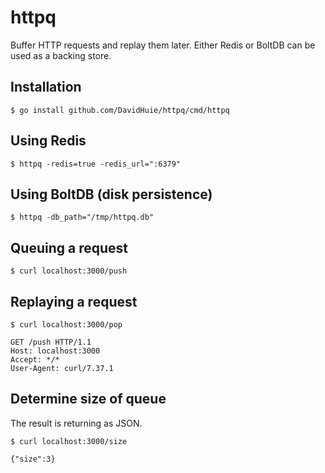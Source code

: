 # httpq

Buffer HTTP requests and replay them later. Either Redis or BoltDB can be used as a backing store.

## Installation

```shell
$ go install github.com/DavidHuie/httpq/cmd/httpq
```

## Using Redis

```shell
$ httpq -redis=true -redis_url=":6379"
```

## Using BoltDB (disk persistence)

```shell
$ httpq -db_path="/tmp/httpq.db"
```

## Queuing a request

```shell
$ curl localhost:3000/push
```

## Replaying a request

```shell
$ curl localhost:3000/pop

GET /push HTTP/1.1
Host: localhost:3000
Accept: */*
User-Agent: curl/7.37.1
```

## Determine size of queue

The result is returning as JSON.

```shell
$ curl localhost:3000/size

{"size":3}
```
